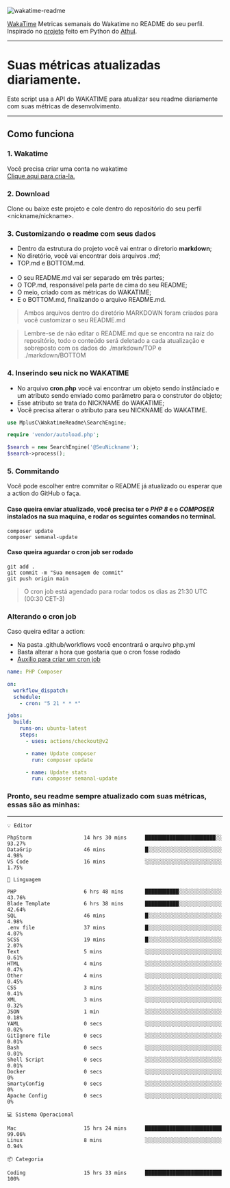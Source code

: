 ![wakatime-readme](https://socialify.git.ci/bymatheus/wakatime-readme/image?description=1&descriptionEditable=M%C3%A9tricas%20semanais%20do%20Wakatime%20no%20seu%20README%20de%20perfil.&font=KoHo&forks=1&language=1&owner=1&pattern=Signal&stargazers=1&theme=Dark)

[WakaTime](https://wakatime.com) Metricas semanais do Wakatime no README do seu perfil. <br>
Inspirado no [projeto](https://github.com/athul/waka-readme) feito em Python do [Athul](https://github.com/athul).
___

# Suas métricas atualizadas diariamente.
Este script usa a API do WAKATIME para atualizar seu readme diariamente com suas métricas de desenvolvimento.

___

## Como funciona

### 1. Wakatime
Você precisa criar uma conta no wakatime <br>
[Clique aqui para cria-la.](https://wakatime.com) 

### 2. Download
Clone ou baixe este projeto e cole dentro do repositório do seu perfil <nickname/nickname>.

### 3. Customizando o readme com seus dados
- Dentro da estrutura do projeto você vai entrar o diretorio **markdown**;  
- No diretório, você vai encontrar dois arquivos *.md*;
- TOP.md e BOTTOM.md.
<br><br>
- O seu README.md vai ser separado em três partes; 
- O TOP.md, responsável pela parte de cima do seu README;
- O meio, criado com as métricas do WAKATIME;
- E o BOTTOM.md, finalizando o arquivo README.md.<br>

> Ambos arquivos dentro do diretório MARKDOWN foram criados para você customizar o seu README.md

> Lembre-se de não editar o README.md que se encontra na raiz do repositório, todo o conteúdo será deletado a cada atualização e sobreposto com os dados do ./markdown/TOP e ./markdown/BOTTOM

### 4. Inserindo seu nick no WAKATIME
- No arquivo **cron.php** você vai encontrar um objeto sendo instânciado e um atributo sendo enviado como parâmetro para o construtor do objeto;
- Esse atributo se trata do NICKNAME do WAKATIME;
- Você precisa alterar o atributo para seu NICKNAME do WAKATIME.

```php
use MplusC\WakatimeReadme\SearchEngine;

require 'vendor/autoload.php';

$search = new SearchEngine('@SeuNickname');
$search->process();
```

### 5. Commitando
Você pode escolher entre commitar o README já atualizado ou esperar que a action do GitHub o faça. <br>

#### Caso queira enviar atualizado, você precisa ter o *PHP 8* e o *COMPOSER* instalados na sua maquina, e rodar os seguintes comandos no terminal.
```composer
composer update
composer semanal-update 
```

#### Caso queira aguardar o cron job ser rodado 
```git 
git add .
git commit -m "Sua mensagem de commit"
git push origin main
```

>O cron job está agendado para rodar todos os dias as 21:30 UTC (00:30 CET-3) 

### Alterando o cron job
Caso queira editar a action:

- Na pasta .github/workflows você encontrará o arquivo php.yml
- Basta alterar a hora que gostaria que o cron fosse rodado
- [Auxilio para criar um cron job](https://crontab.guru)

```yml
name: PHP Composer

on:
  workflow_dispatch:
  schedule:
    - cron: "5 21 * * *"

jobs:
  build:
    runs-on: ubuntu-latest
    steps:
      - uses: actions/checkout@v2

      - name: Update composer
        run: composer update

      - name: Update stats
        run: composer semanal-update
```

### Pronto, seu readme sempre atualizado com suas métricas, essas são as minhas:

___
```text
💡 Editor

PhpStorm                 14 hrs 30 mins      ███████████████████████░░     93.27%
DataGrip                 46 mins             █░░░░░░░░░░░░░░░░░░░░░░░░      4.98%
VS Code                  16 mins             ░░░░░░░░░░░░░░░░░░░░░░░░░      1.75%
```
```text
💬 Linguagem

PHP                      6 hrs 48 mins       ███████████░░░░░░░░░░░░░░     43.76%
Blade Template           6 hrs 38 mins       ███████████░░░░░░░░░░░░░░     42.64%
SQL                      46 mins             █░░░░░░░░░░░░░░░░░░░░░░░░      4.98%
.env file                37 mins             █░░░░░░░░░░░░░░░░░░░░░░░░      4.07%
SCSS                     19 mins             █░░░░░░░░░░░░░░░░░░░░░░░░      2.07%
Text                     5 mins              ░░░░░░░░░░░░░░░░░░░░░░░░░      0.61%
HTML                     4 mins              ░░░░░░░░░░░░░░░░░░░░░░░░░      0.47%
Other                    4 mins              ░░░░░░░░░░░░░░░░░░░░░░░░░      0.45%
CSS                      3 mins              ░░░░░░░░░░░░░░░░░░░░░░░░░      0.41%
XML                      3 mins              ░░░░░░░░░░░░░░░░░░░░░░░░░      0.32%
JSON                     1 min               ░░░░░░░░░░░░░░░░░░░░░░░░░      0.18%
YAML                     0 secs              ░░░░░░░░░░░░░░░░░░░░░░░░░      0.02%
GitIgnore file           0 secs              ░░░░░░░░░░░░░░░░░░░░░░░░░      0.01%
Bash                     0 secs              ░░░░░░░░░░░░░░░░░░░░░░░░░      0.01%
Shell Script             0 secs              ░░░░░░░░░░░░░░░░░░░░░░░░░      0.01%
Docker                   0 secs              ░░░░░░░░░░░░░░░░░░░░░░░░░         0%
SmartyConfig             0 secs              ░░░░░░░░░░░░░░░░░░░░░░░░░         0%
Apache Config            0 secs              ░░░░░░░░░░░░░░░░░░░░░░░░░         0%
```
```text
💻 Sistema Operacional

Mac                      15 hrs 24 mins      █████████████████████████     99.06%
Linux                    8 mins              ░░░░░░░░░░░░░░░░░░░░░░░░░      0.94%
```
```text
📦 Categoria

Coding                   15 hrs 33 mins      █████████████████████████       100%
```

